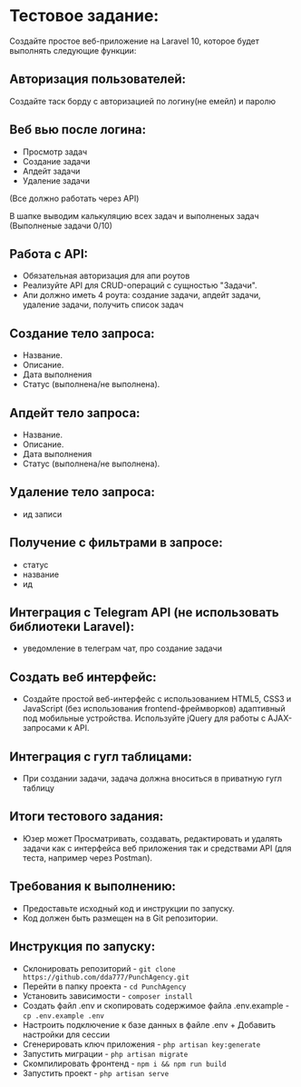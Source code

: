 # Тестовое задание:
Создайте простое веб-приложение на Laravel 10, которое будет выполнять следующие функции:

## Авторизация пользователей:

Создайте таск борду с авторизацией по логину(не емейл) и паролю

## Веб вью после логина:
- Просмотр задач
- Создание задачи
- Апдейт задачи
- Удаление задачи

(Все должно работать через API)

В шапке выводим калькуляцию всех задач и выполненых задач (Выполненые задачи 0/10)

## Работа с API:
- Обязательная авторизация для апи роутов
- Реализуйте API для CRUD-операций с сущностью "Задачи".
- Апи должно иметь 4 роута: создание задачи, апдейт задачи, удаление задачи, получить список задач

## Создание тело запроса:
- Название.
- Описание.
- Дата выполнения
- Статус (выполнена/не выполнена).

## Апдейт тело запроса:
- Название.
- Описание.
- Дата выполнения
- Статус (выполнена/не выполнена).

## Удаление тело запроса:
- ид записи

## Получение с фильтрами в запросе:
- статус
- название
- ид

## Интеграция с Telegram API (не использовать библиотеки Laravel):
- уведомление в телеграм чат, про создание задачи

## Создать веб интерфейс:
- Создайте простой веб-интерфейс с использованием HTML5, CSS3 и JavaScript (без использования frontend-фреймворков) адаптивный под мобильные устройства.
Используйте jQuery для работы с AJAX-запросами к API.

## Интеграция с гугл таблицами:
- При создании задачи, задача должна вноситься в приватную гугл таблицу

## Итоги тестового задания:
- Юзер может Просматривать, создавать, редактировать и удалять задачи как с интерфейса веб приложения так и средствами API (для теста, например через Postman).

## Требования к выполнению:
- Предоставьте исходный код и инструкции по запуску.
- Код должен быть размещен на в Git репозитории.




## Инструкция по запуску:

- Склонировать репозиторий - `git clone https://github.com/dda777/PunchAgency.git`
- Перейти в папку проекта - `cd PunchAgency`
- Установить зависимости - `composer install`
- Создать файл .env и скопировать содержимое файла .env.example - `cp .env.example .env`
- Настроить подключение к базе данных в файле .env + Добавить настройки для сессии
- Сгенерировать ключ приложения - `php artisan key:generate`
- Запустить миграции - `php artisan migrate`
- Скомпилировать фронтенд - `npm i && npm run build`
- Запустить проект - `php artisan serve`


